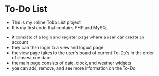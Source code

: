 # To-Do List

- This is my online ToDo List project
- It is my first code that contains PHP and MySQL

+ it consists of a login and register page where a user can create an account
+ they can then login to a view and logout page
+ the view page takes to the user's board of current To-Do's in the order of closest due date
+ the main page consists of date, clock, and weather widgets
+ you can add, remove, and see more information on the To-Do
